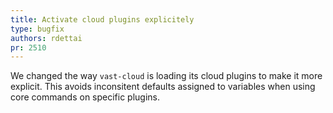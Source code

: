 ```yaml
---
title: Activate cloud plugins explicitely
type: bugfix
authors: rdettai
pr: 2510
---
```


We changed the way `vast-cloud` is loading its cloud plugins to make it more
explicit. This avoids inconsitent defaults assigned to variables when using core
commands on specific plugins.
